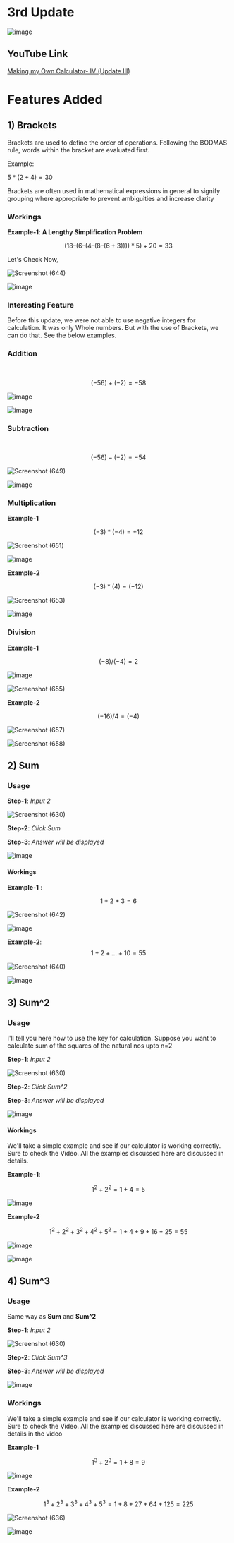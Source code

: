 
# 3rd Update #


![image](https://github.com/Riddhiman2005/Making-my-Own-Calculator/assets/130882317/4204eba1-239a-489d-a869-f3e9215abf88)

## YouTube Link ##

[Making my Own Calculator- IV (Update III)](https://youtu.be/EWlFpFtyZnU)

# Features Added #


## 1) Brackets ##

Brackets are used to define the order of operations. 
Following the BODMAS rule, words within the bracket are evaluated first.

Example: 

$5*(2 + 4)=30$ 


Brackets are often used in mathematical expressions in general to signify grouping where appropriate to prevent ambiguities and increase clarity



### Workings ###

**Example-1**: **A Lengthy Simplification Problem**


$$(18 – (6 – (4 – (8 – (6 + 3))))*5)+20= 33$$

Let's Check Now,

![Screenshot (644)](https://github.com/Riddhiman2005/Making-my-Own-Calculator/assets/130882317/8f87789b-4ab0-4874-8bb1-062792d37abf)


![image](https://github.com/Riddhiman2005/Making-my-Own-Calculator/assets/130882317/4717bb03-4ffb-45b9-a033-389eb190d519)




### Interesting Feature ###

Before this update, we were not able to use negative integers for calculation. 
It was only Whole numbers. But with the use of Brackets, we can do that. See the below examples.

### Addition ###  

<br>

$$(-56)+(-2)=-58$$

![image](https://github.com/Riddhiman2005/Making-my-Own-Calculator/assets/130882317/ad9cfd68-8bf8-46f0-b931-f001b9c9a75c)


![image](https://github.com/Riddhiman2005/Making-my-Own-Calculator/assets/130882317/9c08e48d-2ce9-4d76-81cf-2b974fbec918)



### Subtraction ###

<br> 

$$(-56)-(-2)=-54$$

![Screenshot (649)](https://github.com/Riddhiman2005/Making-my-Own-Calculator/assets/130882317/e7bbc079-ba5b-4e21-81fa-914dd7f75e7e)


![image](https://github.com/Riddhiman2005/Making-my-Own-Calculator/assets/130882317/d75eefe2-554d-4440-a3dd-4a30a72ae830)


### Multiplication ###
 
 **Example-1**

$$(-3)*(-4)=+12$$

![Screenshot (651)](https://github.com/Riddhiman2005/Making-my-Own-Calculator/assets/130882317/ee8f20e5-5a7f-423f-a0a7-6fda9ef0e297)


![image](https://github.com/Riddhiman2005/Making-my-Own-Calculator/assets/130882317/d2426374-5dbb-42b1-ac4a-48e28ef6cc89)



**Example-2**

$$(-3)*(4)=(-12)$$

![Screenshot (653)](https://github.com/Riddhiman2005/Making-my-Own-Calculator/assets/130882317/25b8a53d-13c7-46c6-8160-46ecb5a55cee)

![image](https://github.com/Riddhiman2005/Making-my-Own-Calculator/assets/130882317/38adb6a8-ce59-4431-b53d-cea751bc9d1c)


### Division ###


**Example-1**

$$(-8)/(-4)= 2$$

![image](https://github.com/Riddhiman2005/Making-my-Own-Calculator/assets/130882317/4da34315-4d27-428b-8706-6c256aa9e0dc)

![Screenshot (655)](https://github.com/Riddhiman2005/Making-my-Own-Calculator/assets/130882317/1e780343-7de7-444a-93cf-4e34c4f4c47c)


**Example-2**

$$(-16)/4= (-4)$$

![Screenshot (657)](https://github.com/Riddhiman2005/Making-my-Own-Calculator/assets/130882317/d946a176-b306-4e9e-bd78-3f61aa5d2251)

![Screenshot (658)](https://github.com/Riddhiman2005/Making-my-Own-Calculator/assets/130882317/c66883ac-be46-463f-a55f-c15fc89eccd2)




##  2) Sum ##

### Usage ###
**Step-1**: *Input 2* <br>

![Screenshot (630)](https://github.com/Riddhiman2005/Making-my-Own-Calculator/assets/130882317/62967730-897f-44cc-9748-f64a1f1e0d8e)


**Step-2**: *Click Sum* <br>

**Step-3**: *Answer will be displayed* <br>

![image](https://github.com/Riddhiman2005/Making-my-Own-Calculator/assets/130882317/7554bd62-b2e4-4c4f-a6ff-50008318023e)


#### Workings ####

**Example-1** : 
<br>

$$1+2+3=6$$

![Screenshot (642)](https://github.com/Riddhiman2005/Making-my-Own-Calculator/assets/130882317/486b0381-e5b3-43ac-a2c1-7dace2970c73)

![image](https://github.com/Riddhiman2005/Making-my-Own-Calculator/assets/130882317/5f108978-dfbd-4c1a-b6e9-a87f0306c613)


**Example-2**:  $$1+2+...+10=55$$


![Screenshot (640)](https://github.com/Riddhiman2005/Making-my-Own-Calculator/assets/130882317/d3d28fa9-a179-4711-b02a-c0e7ef39fd44)


![image](https://github.com/Riddhiman2005/Making-my-Own-Calculator/assets/130882317/f5375e24-c92e-470e-8421-76563b3c8a84)


## 3) Sum^2 ##

### Usage ###

I'll tell you here how to use the key for calculation.
Suppose you want to calculate sum of the squares of the natural nos upto n=2

**Step-1**: *Input 2* <br>

![Screenshot (630)](https://github.com/Riddhiman2005/Making-my-Own-Calculator/assets/130882317/62967730-897f-44cc-9748-f64a1f1e0d8e)


**Step-2**: *Click Sum^2* <br>

**Step-3**: *Answer will be displayed* <br>

![image](https://github.com/Riddhiman2005/Making-my-Own-Calculator/assets/130882317/b2ebd486-19f1-4f87-b8e7-1d1e1abc9093)

#### Workings ####

We'll take a simple example and see if our calculator is working correctly. Sure to check the Video. All the examples discussed here are discussed in details.

**Example-1**:


$$1^2 + 2^2= 1+4=5$$

![image](https://github.com/Riddhiman2005/Making-my-Own-Calculator/assets/130882317/b2ebd486-19f1-4f87-b8e7-1d1e1abc9093)


**Example-2**

$$1^2+ 2^2+3^2+4^2+5^2= 1+4+9+16+25=55$$

![image](https://github.com/Riddhiman2005/Making-my-Own-Calculator/assets/130882317/ff4100cf-dded-42f3-b26f-72c4182338b1)

![image](https://github.com/Riddhiman2005/Making-my-Own-Calculator/assets/130882317/d0641a19-529a-45fb-b5a5-697cbca5c4cb)


##  4) Sum^3 ##

### Usage ###

Same way as **Sum** and **Sum^2**

**Step-1**: *Input 2* <br>

![Screenshot (630)](https://github.com/Riddhiman2005/Making-my-Own-Calculator/assets/130882317/62967730-897f-44cc-9748-f64a1f1e0d8e)


**Step-2**: *Click Sum^3* <br>

**Step-3**: *Answer will be displayed* <br>

![image](https://github.com/Riddhiman2005/Making-my-Own-Calculator/assets/130882317/02921558-81ae-4d7f-9d6d-933123d8787c)


### Workings ###

We'll take a simple example and see if our calculator is working correctly. Sure to check the Video. All the examples discussed here are discussed in details in the video

**Example-1**

$$1^3 + 2^3= 1+8=9$$

![image](https://github.com/Riddhiman2005/Making-my-Own-Calculator/assets/130882317/00e5b8df-5860-4363-970f-a1d2a0e8ed3e)

**Example-2**

$$1^3+ 2^3+3^3+4^3+5^3=1+8+27+64+125=225$$

![Screenshot (636)](https://github.com/Riddhiman2005/Making-my-Own-Calculator/assets/130882317/7ea3d023-3084-4838-a9d8-e9ae7df0d489)


![image](https://github.com/Riddhiman2005/Making-my-Own-Calculator/assets/130882317/b1c2ea81-6330-4710-81c9-d97e509487e6)




